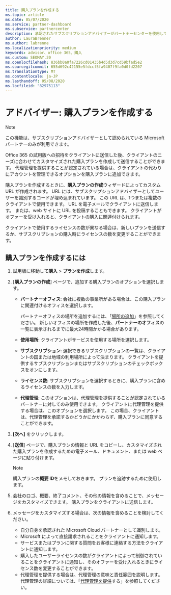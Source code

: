 ```yaml
---
title: 購入プランを作成する
ms.topic: article
ms.date: 05/07/2020
ms.service: partner-dashboard
ms.subservice: partnercenter
description: 承認されたサブスクリプションアドバイザーがパートナーセンターを使用して購入プランとカスタム URL を作成し、Office 365 の試用版への招待に含める方法について説明します。
author: LauraBrenner
ms.author: labrenne
ms.localizationpriority: medium
keywords: advisor、office 365、購入
ms.custom: SEOMAY.20
ms.openlocfilehash: 836bb0a0fa7226cd01435b4d5d3d7cd59bfad5e2
ms.sourcegitcommit: 655d692c42155e5fdccf5fa9407f9fa0d0fd2207
ms.translationtype: MT
ms.contentlocale: ja-JP
ms.lasthandoff: 05/08/2020
ms.locfileid: "82975113"
---
```

# <a name="advisors-create-a-purchase-offer"></a>アドバイザー: 購入プランを作成する

> [!NOTE]
> この機能は、サブスクリプションアドバイザーとして認められている Microsoft パートナーのみが利用できます。

Office 365 の試用版への招待をクライアントに送信した後、クライアントのニーズに合わせてカスタマイズされた購入プランを作成して送信することができます。 代理管理を提供することが認定されている場合は、クライアントの代わりにアカウントを管理できるオプションを購入プランに追加できます。

購入プランを作成するときに、**購入プランの作成**ウィザードによってカスタム URL が作成されます。 URL には、サブスクリプションアドバイザーとしてユーザーを識別するコードが埋め込まれています。 この URL は、1つまたは複数のクライアントで使用できます。 URL を電子メールでクライアントに送信します。 または、web サイトに URL を投稿することもできます。 クライアントがオファーを受け入れると、クライアントの購入に関連付けられます。

クライアントで使用するライセンスの数が異なる場合は、新しいプランを送信するか、サブスクリプションの購入時にライセンスの数を変更することができます。 

## <a name="to-create-a-purchase-offer"></a>購入プランを作成するには

1. 試用版に移動し**て購入** > **プランを作成**します。

2. [**購入プランの作成**] ページで、追加する購入プランのオプションを選択します。

    - **パートナーオフィス**: 会社に複数の事業所がある場合は、この購入プランに関連付けるオフィスを選択します。

        パートナーオフィスの場所を追加するには、「[場所の追加](manage-locations.md)」を参照してください。 新しいオフィスの場所を作成した後、**パートナーのオフィス**の一覧に表示されるまでに最大24時間かかる場合があります。

    - **使用場所**: クライアントがサービスを使用する場所を選択します。
    - **サブスクリプション**: 選択できるサブスクリプションの一覧は、クライアントの国または地域の利用場所によって決まります。 クライアントを提供するサブスクリプションまたはサブスクリプションのチェックボックスをオンにします。
    - **ライセンス数**: サブスクリプションを選択するときに、購入プランに含めるライセンスの数を入力します。
    - **代理管理**: このオプションは、代理管理を提供することが認定されているパートナーに対してのみ使用できます。 クライアントに代理管理を提供する場合は、このオプションを選択します。 この場合、クライアントは、代理管理を承諾するかどうかにかかわらず、購入プランに同意することができます。

3. **[次へ]** をクリックします。

4. [**送信**] ページで、購入プランの情報と URL をコピーし、カスタマイズされた購入プランを作成するための電子メール、ドキュメント、または web ページに貼り付けます。

    > [!NOTE]
    > 購入プランの**概要 ID**をメモしておきます。 プランを追跡するために使用します。

5. 会社のロゴ、概要、終了コメント、その他の情報を含めることで、メッセージをカスタマイズできます。 購入プランをクライアントに送信します。

6. メッセージをカスタマイズする場合は、次の情報を含めることを検討してください。

    - 自分自身を承認された Microsoft Cloud パートナーとして識別します。
    - Microsoft によって直接請求されることをクライアントに通知します。
    - サービスまたはプランに関する質問をお客様に連絡する方法をクライアントに通知します。
    - 購入したユーザーライセンスの数がクライアントによって制御されていることをクライアントに通知し、そのオファーを受け入れるときにライセンス数を変更することができます。
    - 代理管理を提供する場合は、代理管理の意味と責任範囲を説明します。 代理管理の詳細については、「[代理管理を提供](customers_revoke_admin_privileges.md)する」を参照してください。